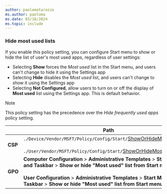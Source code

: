 ```yaml
---
author: paolomatarazzo
ms.author: paoloma
ms.date: 03/18/2024
ms.topic: include
---
```


### Hide most used lists

If you enable this policy setting, you can configure Start menu to show or hide the list of user's most used apps, regardless of user settings:

- Selecting **Show** forces the *Most used* list in the Start menu, and users can't change to hide it using the Settings app
- Selecting **Hide** disables the *Most used* list, and users can't change to show it using the Settings app
- Selecting **Not Configured**, allow users to turn on or off the display of **Most used** list using the Settings app. This is default behavior.

> [!NOTE]
>
> This policy setting has the precedence over the *Hide frequently used apps* policy setting.

|  | Path |
|--|--|
| **CSP** | `./Device/Vendor/MSFT/Policy/Config/Start/`[ShowOrHideMostUsedApps](/windows/client-management/mdm/policy-csp-start#showorhidemostusedapps)<br><br>`./User/Vendor/MSFT/Policy/Config/Start/`[ShowOrHideMostUsedApps](/windows/client-management/mdm/policy-csp-start#showorhidemostusedapps)|
| **GPO** | **Computer Configuration** > **Administrative Templates** > **Start Menu and Taskbar** > **Show or hide "Most used" list from Start menu**<br><br> **User Configuration** > **Administrative Templates** > **Start Menu and Taskbar** > **Show or hide "Most used" list from Start menu** |
